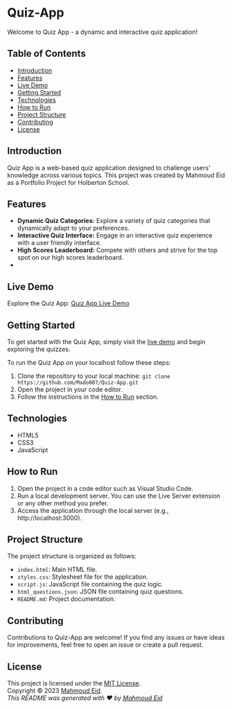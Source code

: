 # Quiz-App

Welcome to Quiz App - a dynamic and interactive quiz application!

## Table of Contents

- [Introduction](#introduction)
- [Features](#features)
- [Live Demo](#live-demo)
- [Getting Started](#getting-started)
- [Technologies](#technologies)
- [How to Run](#how-to-run)
- [Project Structure](#project-structure)
- [Contributing](#contributing)
- [License](#license)

## Introduction

Quiz App is a web-based quiz application designed to challenge users' knowledge across various topics. This project was created by Mahmoud Eid as a Portfolio Project for Holberton School.

## Features

- **Dynamic Quiz Categories:** Explore a variety of quiz categories that dynamically adapt to your preferences.
- **Interactive Quiz Interface:** Engage in an interactive quiz experience with a user friendly interface.
- **High Scores Leaderboard:** Compete with others and strive for the top spot on our high scores leaderboard.
- 
## Live Demo

Explore the Quiz App: [Quiz App Live Demo](https://mado007.github.io/Quiz-App/)

## Getting Started
To get started with the Quiz App, simply visit the [live demo](https://mado007.github.io/Quiz-App/) and begin exploring the quizzes.

To run the Quiz App on your localhost follow these steps:

1. Clone the repository to your local machine: `git clone https://github.com/Mado007/Quiz-App.git`
2. Open the project in your code editor.
3. Follow the instructions in the [How to Run](#how-to-run) section.

## Technologies

- HTML5
- CSS3
- JavaScript

## How to Run

1. Open the project in a code editor such as Visual Studio Code.
2. Run a local development server. You can use the Live Server extension or any other method you prefer.
3. Access the application through the local server (e.g., http://localhost:3000).

## Project Structure

The project structure is organized as follows:

- `index.html`: Main HTML file.
- `styles.css`: Stylesheet file for the application.
- `script.js`: JavaScript file containing the quiz logic.
- `html_questions.json`: JSON file containing quiz questions.
- `README.md`: Project documentation.

## Contributing

Contributions to Quiz-App are welcome! If you find any issues or have ideas for improvements, feel free to open an issue or create a pull request.

## License

This project is licensed under the [MIT License](https://rem.mit-license.org/).<br />
Copyright © 2023 [Mahmoud Eid](https://github.com/Mado007).<br />
_This README was generated with ❤️ by [Mahmoud Eid](https://github.com/Mado007)_
